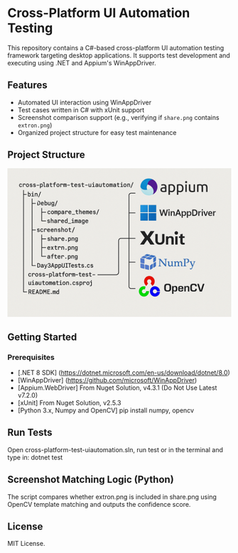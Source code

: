 # Cross-Platform UI Automation Testing

This repository contains a C#-based cross-platform UI automation testing framework targeting desktop applications. It supports test development and executing using .NET and Appium's WinAppDriver.

## Features

- Automated UI interaction using WinAppDriver
- Test cases written in C# with xUnit support
- Screenshot comparison support (e.g., verifying if `share.png` contains `extron.png`)
- Organized project structure for easy test maintenance


## Project Structure
![Project Structure](./assets/project_structure.png)

## Getting Started
### Prerequisites
- [.NET 8 SDK] (https://dotnet.microsoft.com/en-us/download/dotnet/8.0)
- [WinAppDriver] (https://github.com/microsoft/WinAppDriver)
- [Appium.WebDriver] From Nuget Solution, v4.3.1 (Do Not Use Latest v7.2.0)
- [xUnit] From Nuget Solution, v2.5.3
- [Python 3.x, Numpy and OpenCV] pip install numpy, opencv

## Run Tests
Open cross-platform-test-uiautomation.sln, run test or in the terminal and type in: dotnet test

## Screenshot Matching Logic (Python)
The script compares whether extron.png is included in share.png using OpenCV template matching and outputs the confidence score.

## License

MIT License.